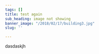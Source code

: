 ```yaml
---
tags: []
title: test again
sub_heading: image not showing
banner_image: "/2018/02/17/building3.jpg"
slug: ''

---
```

dasdaskjh